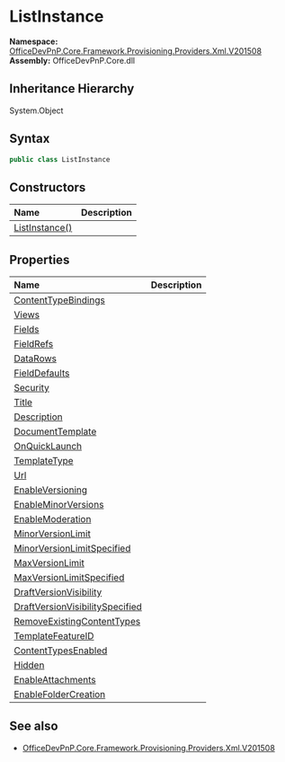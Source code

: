# ListInstance
  

**Namespace:** [OfficeDevPnP.Core.Framework.Provisioning.Providers.Xml.V201508](OfficeDevPnP.Core.Framework.Provisioning.Providers.Xml.V201508.md)  
**Assembly:** OfficeDevPnP.Core.dll  
## Inheritance Hierarchy
System.Object  
## Syntax
```C#
public class ListInstance
```
## Constructors
|**Name**|**Description**|
|:-----|:-----|
| [ListInstance()](OfficeDevPnP.Core.Framework.Provisioning.Providers.Xml.V201508.ListInstance.Constructor1details.md) | 
## Properties
|**Name**|**Description**|
|:-----|:-----|
| [ContentTypeBindings](OfficeDevPnP.Core.Framework.Provisioning.Providers.Xml.V201508.ListInstance.ContentTypeBindings.md) | 
| [Views](OfficeDevPnP.Core.Framework.Provisioning.Providers.Xml.V201508.ListInstance.Views.md) | 
| [Fields](OfficeDevPnP.Core.Framework.Provisioning.Providers.Xml.V201508.ListInstance.Fields.md) | 
| [FieldRefs](OfficeDevPnP.Core.Framework.Provisioning.Providers.Xml.V201508.ListInstance.FieldRefs.md) | 
| [DataRows](OfficeDevPnP.Core.Framework.Provisioning.Providers.Xml.V201508.ListInstance.DataRows.md) | 
| [FieldDefaults](OfficeDevPnP.Core.Framework.Provisioning.Providers.Xml.V201508.ListInstance.FieldDefaults.md) | 
| [Security](OfficeDevPnP.Core.Framework.Provisioning.Providers.Xml.V201508.ListInstance.Security.md) | 
| [Title](OfficeDevPnP.Core.Framework.Provisioning.Providers.Xml.V201508.ListInstance.Title.md) | 
| [Description](OfficeDevPnP.Core.Framework.Provisioning.Providers.Xml.V201508.ListInstance.Description.md) | 
| [DocumentTemplate](OfficeDevPnP.Core.Framework.Provisioning.Providers.Xml.V201508.ListInstance.DocumentTemplate.md) | 
| [OnQuickLaunch](OfficeDevPnP.Core.Framework.Provisioning.Providers.Xml.V201508.ListInstance.OnQuickLaunch.md) | 
| [TemplateType](OfficeDevPnP.Core.Framework.Provisioning.Providers.Xml.V201508.ListInstance.TemplateType.md) | 
| [Url](OfficeDevPnP.Core.Framework.Provisioning.Providers.Xml.V201508.ListInstance.Url.md) | 
| [EnableVersioning](OfficeDevPnP.Core.Framework.Provisioning.Providers.Xml.V201508.ListInstance.EnableVersioning.md) | 
| [EnableMinorVersions](OfficeDevPnP.Core.Framework.Provisioning.Providers.Xml.V201508.ListInstance.EnableMinorVersions.md) | 
| [EnableModeration](OfficeDevPnP.Core.Framework.Provisioning.Providers.Xml.V201508.ListInstance.EnableModeration.md) | 
| [MinorVersionLimit](OfficeDevPnP.Core.Framework.Provisioning.Providers.Xml.V201508.ListInstance.MinorVersionLimit.md) | 
| [MinorVersionLimitSpecified](OfficeDevPnP.Core.Framework.Provisioning.Providers.Xml.V201508.ListInstance.MinorVersionLimitSpecified.md) | 
| [MaxVersionLimit](OfficeDevPnP.Core.Framework.Provisioning.Providers.Xml.V201508.ListInstance.MaxVersionLimit.md) | 
| [MaxVersionLimitSpecified](OfficeDevPnP.Core.Framework.Provisioning.Providers.Xml.V201508.ListInstance.MaxVersionLimitSpecified.md) | 
| [DraftVersionVisibility](OfficeDevPnP.Core.Framework.Provisioning.Providers.Xml.V201508.ListInstance.DraftVersionVisibility.md) | 
| [DraftVersionVisibilitySpecified](OfficeDevPnP.Core.Framework.Provisioning.Providers.Xml.V201508.ListInstance.DraftVersionVisibilitySpecified.md) | 
| [RemoveExistingContentTypes](OfficeDevPnP.Core.Framework.Provisioning.Providers.Xml.V201508.ListInstance.RemoveExistingContentTypes.md) | 
| [TemplateFeatureID](OfficeDevPnP.Core.Framework.Provisioning.Providers.Xml.V201508.ListInstance.TemplateFeatureID.md) | 
| [ContentTypesEnabled](OfficeDevPnP.Core.Framework.Provisioning.Providers.Xml.V201508.ListInstance.ContentTypesEnabled.md) | 
| [Hidden](OfficeDevPnP.Core.Framework.Provisioning.Providers.Xml.V201508.ListInstance.Hidden.md) | 
| [EnableAttachments](OfficeDevPnP.Core.Framework.Provisioning.Providers.Xml.V201508.ListInstance.EnableAttachments.md) | 
| [EnableFolderCreation](OfficeDevPnP.Core.Framework.Provisioning.Providers.Xml.V201508.ListInstance.EnableFolderCreation.md) | 
## See also
- [OfficeDevPnP.Core.Framework.Provisioning.Providers.Xml.V201508](OfficeDevPnP.Core.Framework.Provisioning.Providers.Xml.V201508.md)
